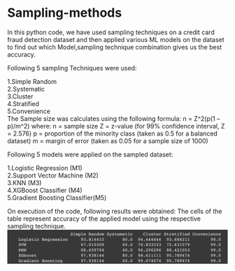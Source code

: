 # Sampling-methods
In this python code, we have used sampling techniques on a credit card fraud detection dataset and then applied various ML models on the dataset to find out which Model,sampling technique combination gives us the best accuracy.<br>

Following 5 sampling Techniques were used:<br>

1.Simple Random <br>
2.Systematic <br>
3.Cluster <br>
4.Stratified <br>
5.Convenience <br>
The Sample size was calculates using the following formula: n = Z^2(p(1 – p)/m^2) where: n = sample size Z = z-value (for 99% confidence interval, Z = 2.576) p = proportion of the minority class (taken as 0.5 for a balanced dataset) m = margin of error (taken as 0.05 for a sample size of 1000)<br>

Following 5 models were applied on the sampled dataset:<br>

1.Logistic Regression (M1)<br>
2.Support Vector Machine (M2)<br>
3.KNN (M3)<br>
4.XGBoost Classifier (M4)<br>
5.Gradient Boosting Classifier(M5)<br>

On execution of the code, following results were obtained: The cells of the table represent accuracy of the applied model using the respective sampling technique.<br>
![Screenshot](screenshot.png)<br>
